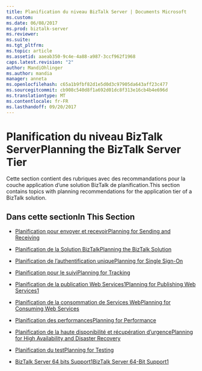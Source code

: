```yaml
---
title: Planification du niveau BizTalk Server | Documents Microsoft
ms.custom: 
ms.date: 06/08/2017
ms.prod: biztalk-server
ms.reviewer: 
ms.suite: 
ms.tgt_pltfrm: 
ms.topic: article
ms.assetid: aaeab350-9c4e-4a88-a987-3ccf962f1968
caps.latest.revision: "2"
author: MandiOhlinger
ms.author: mandia
manager: anneta
ms.openlocfilehash: c65a1b9fbf82d1e5d0d3c97905da643aff23c477
ms.sourcegitcommit: cb908c540d8f1a692d01dc8f313e16cb4b4e696d
ms.translationtype: MT
ms.contentlocale: fr-FR
ms.lasthandoff: 09/20/2017
---
```

# <a name="planning-the-biztalk-server-tier"></a><span data-ttu-id="a645f-102">Planification du niveau BizTalk Server</span><span class="sxs-lookup"><span data-stu-id="a645f-102">Planning the BizTalk Server Tier</span></span>
<span data-ttu-id="a645f-103">Cette section contient des rubriques avec des recommandations pour la couche application d’une solution BizTalk de planification.</span><span class="sxs-lookup"><span data-stu-id="a645f-103">This section contains topics with planning recommendations for the application tier of a BizTalk solution.</span></span>  
  
## <a name="in-this-section"></a><span data-ttu-id="a645f-104">Dans cette section</span><span class="sxs-lookup"><span data-stu-id="a645f-104">In This Section</span></span>  
  
-   [<span data-ttu-id="a645f-105">Planification pour envoyer et recevoir</span><span class="sxs-lookup"><span data-stu-id="a645f-105">Planning for Sending and Receiving</span></span>](../technical-guides/planning-for-sending-and-receiving.md)  
  
-   [<span data-ttu-id="a645f-106">Planification de la Solution BizTalk</span><span class="sxs-lookup"><span data-stu-id="a645f-106">Planning the BizTalk Solution</span></span>](../technical-guides/planning-the-biztalk-solution.md)  
  
-   [<span data-ttu-id="a645f-107">Planification de l’authentification unique</span><span class="sxs-lookup"><span data-stu-id="a645f-107">Planning for Single Sign-On</span></span>](../technical-guides/planning-for-single-sign-on.md)  
  
-   [<span data-ttu-id="a645f-108">Planification pour le suivi</span><span class="sxs-lookup"><span data-stu-id="a645f-108">Planning for Tracking</span></span>](../technical-guides/planning-for-tracking.md)  
  
-   [<span data-ttu-id="a645f-109">Planification de la publication Web Services1</span><span class="sxs-lookup"><span data-stu-id="a645f-109">Planning for Publishing Web Services1</span></span>](../technical-guides/planning-for-publishing-web-services1.md)  
  
-   [<span data-ttu-id="a645f-110">Planification de la consommation de Services Web</span><span class="sxs-lookup"><span data-stu-id="a645f-110">Planning for Consuming Web Services</span></span>](../technical-guides/planning-for-consuming-web-services.md)  
  
-   [<span data-ttu-id="a645f-111">Planification des performances</span><span class="sxs-lookup"><span data-stu-id="a645f-111">Planning for Performance</span></span>](../technical-guides/planning-for-performance.md)  
  
-   [<span data-ttu-id="a645f-112">Planification de la haute disponibilité et récupération d’urgence</span><span class="sxs-lookup"><span data-stu-id="a645f-112">Planning for High Availability and Disaster Recovery</span></span>](../technical-guides/planning-for-high-availability-and-disaster-recovery.md)  
  
-   [<span data-ttu-id="a645f-113">Planification du test</span><span class="sxs-lookup"><span data-stu-id="a645f-113">Planning for Testing</span></span>](../technical-guides/planning-for-testing.md)  
  
-   [<span data-ttu-id="a645f-114">BizTalk Server 64 bits Support1</span><span class="sxs-lookup"><span data-stu-id="a645f-114">BizTalk Server 64-Bit Support1</span></span>](../technical-guides/biztalk-server-64-bit-support1.md)